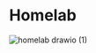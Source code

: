# Homelab

![homelab drawio (1)](https://github.com/user-attachments/assets/5c744fc2-db93-43f2-a39c-c997e639e2b3)
